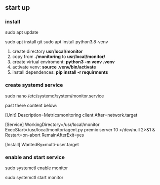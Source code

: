 #
## start up

### install
sudo apt update

sudo apt install git
sudo apt install python3.8-venv

1. create directory **usr/local/monitor**
2. copy from **./monitoring** to **usr/local/monitor/**
3. create virtual enviroment: **python3 -m venv .venv**
4. activate venv: **source .venv/bin/activate**
5. install dependences: **pip install -r requirments**

### create systemd service

sudo nano /etc/systemd/system/monitor.service

past there content below:

[Unit]
Description=Metricsmonitoring client
After=network.target

[Service]
WorkingDirectory=/usr/local/monitor
ExecStart=/usr/local/monitor/agent.py premix server 10 >/dev/null 2>&1 &
Restart=on-abort
RemainAfterExit=yes

[Install]
WantedBy=multi-user.target

### enable and start service

sudo systemctl enable monitor

sudo systemctl start monitor

